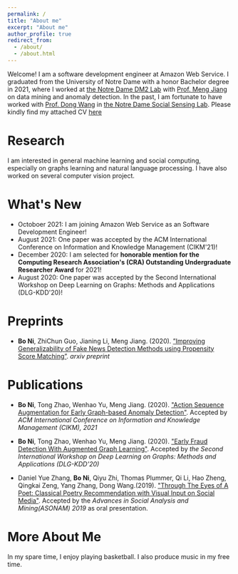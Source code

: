 ```yaml
---
permalink: /
title: "About me"
excerpt: "About me"
author_profile: true
redirect_from: 
  - /about/
  - /about.html
---
```


 Welcome! I am a software development engineer at Amazon Web Service. I graduated from the University of Notre Dame with a honor Bachelor degree in 2021, where I worked at [the Notre Dame DM2 Lab](https://www.meng-jiang.com/lab.html) with [Prof. Meng Jiang](https://www.meng-jiang.com/) on data mining and anomaly detection. In the past, I am fortunate to have worked with [Prof. Dong Wang](https://www3.nd.edu/~dwang5/) in [the Notre Dame Social Sensing Lab](https://www3.nd.edu/~sslab/). Please kindly find my attached CV [here](https://arstanley.github.io/files/spring_2020.pdf)

Research
======
 I am interested in general machine learning and social computing, especially on graphs learning and natural language processing. I have also worked on several computer vision project. 

What's New
======
* Octoboer 2021: I am joining Amazon Web Service as an Software Development Engineer!
* August 2021: One paper was accepted by the ACM International Conference on Information and Knowledge Management (CIKM'21)! 
* December 2020: I am selected for **honorable mention for the Computing Research Association's (CRA) Outstanding Undergraduate Researcher Award** for 2021!
* August 2020: One paper was accepted by the Second International Workshop on Deep Learning on Graphs: Methods and Applications (DLG-KDD'20)!

Preprints
=====

* **Bo Ni**, ZhiChun Guo, Jianing Li, Meng Jiang. (2020). [”Improving Generalizability of Fake News Detection Methods using Propensity Score Matching”](https://arxiv.org/abs/2002.00838). _arxiv preprint_

Publications
======
 * **Bo Ni**, Tong Zhao, Wenhao Yu, Meng Jiang. (2020). ["Action Sequence Augmentation for Early Graph-based Anomaly Detection"](https://arxiv.org/pdf/2010.10016.pdf). Accepted by _ACM International Conference on Information and Knowledge Management (CIKM), 2021_
 
 * **Bo Ni**, Tong Zhao, Wenhao Yu, Meng Jiang. (2020). ["Early Fraud Detection With Augmented Graph Learning"](http://www.meng-jiang.com/pubs/earlyfraud-dlg20/earlyfraud-dlg20-paper.pdf). Accepted by _the Second International Workshop on Deep Learning on Graphs: Methods and Applications (DLG-KDD’20)_
 
 * Daniel Yue Zhang, **Bo Ni**, Qiyu Zhi, Thomas Plummer, Qi Li, Hao Zheng, Qingkai Zeng, Yang Zhang, Dong Wang.(2019). ["Through The Eyes of A Poet: Classical Poetry Recommendation with Visual Input on Social Media"](https://ieeexplore.ieee.org/document/9073288). Accepted by the _Advances in Social Analysis and Mining(ASONAM) 2019_ as oral presentation.

More About Me
======
 In my spare time, I enjoy playing basketball. I also produce music in my free time. 



